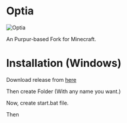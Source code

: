 # Optia

![Optia](https://i.imgur.com/tLT9TnM.png)

An Purpur-based Fork for Minecraft.

# Installation (Windows)

Download release from [here](https://github.com/Minionguyjpro/Optia/releases)

Then create Folder (With any name you want.)

Now, create start.bat file.

Then  

